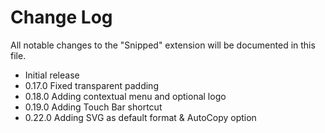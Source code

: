 # Change Log

All notable changes to the "Snipped" extension will be documented in this file.

- Initial release
- 0.17.0 Fixed transparent padding
- 0.18.0 Adding contextual menu and optional logo
- 0.19.0 Adding Touch Bar shortcut
- 0.22.0 Adding SVG as default format & AutoCopy option
